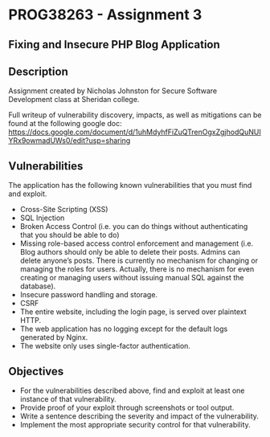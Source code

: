# PROG38263 - Assignment 3
## Fixing and Insecure PHP Blog Application

## Description
Assignment created by Nicholas Johnston for Secure Software Development class at Sheridan college. 

Full writeup of vulnerability discovery, impacts, as well as mitigations can be found at the following google doc: https://docs.google.com/document/d/1uhMdyhfFiZuQTrenOgxZgjhodQuNUIYRx9owmadUWs0/edit?usp=sharing

## Vulnerabilities

The application has the following known vulnerabilities that you must find and exploit.

* Cross-Site Scripting (XSS)
* SQL Injection
* Broken Access Control (i.e. you can do things without authenticating that you should be able to do)
* Missing role-based access control enforcement and management (i.e. Blog authors should only be able to delete their posts. Admins can delete anyone’s posts. There is currently no mechanism for changing or managing the roles for users. Actually, there is no mechanism for even creating or managing users without issuing manual SQL against the database).
* Insecure password handling and storage.
* CSRF
* The entire website, including the login page, is served over plaintext HTTP.
* The web application has no logging except for the default logs generated by Nginx.
* The website only uses single-factor authentication.

## Objectives

* For the vulnerabilities described above, find and exploit at least one instance of that vulnerability. 
* Provide proof of your exploit through screenshots or tool output.
* Write a sentence describing the severity and impact of the vulnerability.
* Implement the most appropriate security control for that vulnerability.


